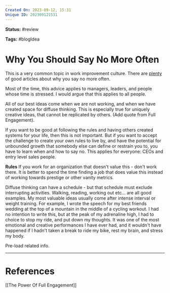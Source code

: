 ```yaml
---
Created On: 2023-09-12, 15:31
Unique ID: 202309121531
---
```

**Status:** #review 

**Tags:** #blogIdea 

# Why You Should Say No More Often

This is a very common topic in work improvement culture. There are [plenty](https://www.youtube.com/watch?v=RexdAmTVGh4&ab_channel=TimFerriss) of good articles about why you say no more often. 


Most of the time, this advice applies to managers, leaders, and people whose time is stressed. I would argue that this applies to all people. 

All of our best ideas come when we are not working, and when we have created space for diffuse thinking. This is especially true for uniquely creative ideas, that cannot be replicated by others. (Add quote from Full Engagement). 

If you want to be good at following the rules and having others created systems for your life, then this is not important. But if you want to accept the challenge to create your own rules to live by, and have the potential for unbounded growth that somebody else can define or restrain you to, you have to learn when and how to say no. This applies for everyone: CEOs and entry level sales people. 

**Rules**
If you work for an organization that doesn't value this - don't work there. It is better to spend the time finding a job that does value this instead of working towards prestige or other vanity metrics. 

Diffuse thinking can have a schedule - but that schedule must exclude interrupting activities. Walking, reading, working out etc... are all good examples. My most valuable ideas usually come after intense interval or weight training. For example, I wrote the speech for my best friends wedding at the top of a mountain in the middle of a cycling workout. I had no intention to write this, but at the peak of my adrenaline high, I had to choice to stop my ride, and put down my thoughts. It was one of the most emotional and creative performances I have ever had, and it wouldn't have happened if I hadn't taken a break to ride my bike, rest my brain, and stress my body. 

Pre-load related info. 






---
# References

[[The Power Of Full Engagement]]